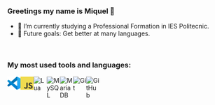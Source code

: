 ### Greetings my name is Miquel 🤝

- 📖 I’m currently studying a Professional Formation in IES Politecnic.
- 💪 Future goals: Get better at many languages.
<br />

### My most used tools and languages:

<img align="left" alt="Visual Studio Code" width="30vw" src="https://raw.githubusercontent.com/github/explore/80688e429a7d4ef2fca1e82350fe8e3517d3494d/topics/visual-studio-code/visual-studio-code.png" />
<img align="left" alt="JavaScript" width="30vw" src="https://raw.githubusercontent.com/github/explore/80688e429a7d4ef2fca1e82350fe8e3517d3494d/topics/javascript/javascript.png" />
<img align="left" alt="Lua" width="30vw" src="https://cdn.discordapp.com/attachments/781638329631768607/980133560973410394/lua.png" />
<img align="left" alt="MySQL" width="30vw" src="https://cdn.discordapp.com/attachments/781638329631768607/980130852304461824/image-removebg-preview_2.png" />
<img align="left" alt="MariaDB" width="30vw" src="https://developer.fedoraproject.org/static/logo/mariadb.png" />
<img align="left" alt="Git" width="30vw" src="https://user-images.githubusercontent.com/40668121/170832378-0805e33e-98cf-404a-9e62-211729b114bb.png" />
<img align="left" alt="GitHub" width="30vw" src="https://cdn-icons-png.flaticon.com/512/25/25231.png" />

<br />
